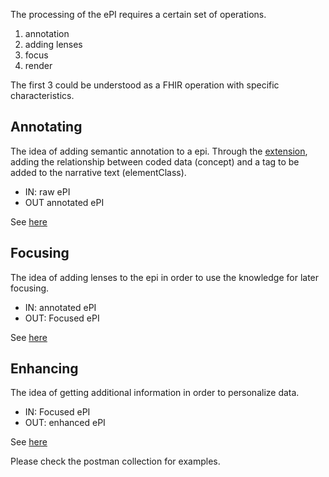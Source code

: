 The processing of the ePI requires a certain set of operations.

1. annotation
2. adding lenses
3. focus
4. render


The first 3 could be understood as a FHIR operation with specific characteristics.

## Annotating

The idea of adding semantic annotation to a epi. Through the [extension](http://build.fhir.org/ig/HL7/emedicinal-product-info/StructureDefinition-HtmlElementLink.html), adding the relationship between coded data (concept) and a tag to be added to the narrative text (elementClass).
- IN: raw ePI
- OUT annotated ePI

See [here](12-1-OperationDefinition-annotation-notes.html)

## Focusing

The idea of adding lenses to the epi in order to use the knowledge for later focusing.
- IN: annotated ePI
- OUT: Focused ePI
  
See [here](12-2-OperationDefinition-focus-notes.html)


## Enhancing

The idea of getting additional information in order to personalize data.
- IN: Focused ePI
- OUT: enhanced ePI

See [here](12-3-OperationDefinition-enhancement-notes.html)

Please check the postman collection for examples.
